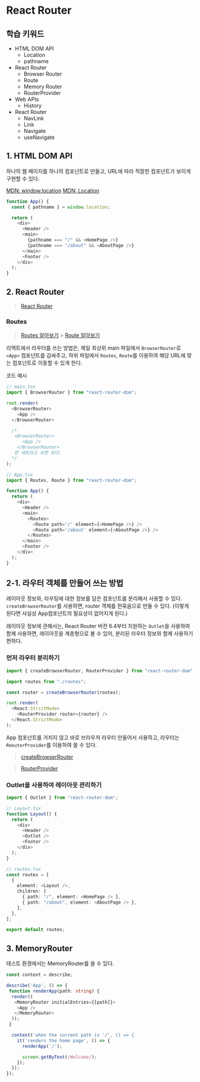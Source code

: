 # React Router

## 학습 키워드

- HTML DOM API
  - Location
  - pathname
- React Router
  - Browser Router
  - Route
  - Memory Router
  - RouterProvider
- Web APIs
  - History
- React Router
  - NavLink
  - Link
  - Navigate
  - useNavigate

## 1. HTML DOM API

하나의 웹 페이지를 하나의 컴포넌트로 만들고,
URL에 따라 적잘한 컴포넌트가 보이게 구현할 수 있다.

[MDN: window.location](https://developer.mozilla.org/ko/docs/Web/API/Window/location)
[MDN: Location](https://developer.mozilla.org/ko/docs/Web/API/Location)

```typescript jsx
function App() {
  const { pathname } = window.location;

  return (
    <div>
      <Header />
      <main>
        {pathname === "/" && <HomePage />}
        {pathname === "/about" && <AboutPage />}
      </main>
      <Footer />
    </div>
  );
}
```

## 2. React Router

> [React Router](https://reactrouter.com/)

### Routes

> [Routes 알아보기](https://reactrouter.com/en/main/components/routes) > [Route 알아보기](https://reactrouter.com/en/main/route/route)

리액트에서 라우터를 쓰는 방법은,
제일 최상위 main 파일에서 `BrowserRouter`로
`<App>` 컴포넌트를 감싸주고, 하위 파일에서 `Routes`, `Route`를 이용하여 해당 URL에 맞는 컴포넌트로 이동할 수 있게 한다.

코드 예시

```typescript tsx
// main.tsx
import { BrowserRouter } from "react-router-dom";

root.render(
  <BrowserRouter>
    <App />
  </BrowserRouter>

  /*
   <BrowserRouter>
      <App />
    </BrowserRouter> 
   한 세트라고 보면 된다.
  */
);
```

```typescript tsx
// App.tsx
import { Routes, Route } from "react-router-dom";

function App() {
  return (
    <div>
      <Header />
      <main>
        <Routes>
          <Route path='/' element={<HomePage />} />
          <Route path='/about' element={<AboutPage />} />
        </Routes>
      </main>
      <Footer />
    </div>
  );
}
```

## 2-1. 라우터 객체를 만들어 쓰는 방법

레이아웃 정보와, 라우팅에 대한 정보를 담은 컴포넌트를 분리해서 사용할 수 있다. `createBrowserRouter`를 사용하면, router 객체를 한묶음으로 만들 수 있다. (이렇게 된다면 사실상 App컴포넌트의 필요성이 없어지게 된다.)

레이아웃 정보에 관해서는, React Router 버전 6.4부터 지원하는 `Outlet`을 사용하여 함께 사용하면, 레이아웃을 계층형으로 볼 수 있어, 분리된 라우터 정보와 함께 사용하기 편하다.

### 먼저 라우터 분리하기

```typescript tsx
import { createBrowserRouter, RouterProvider } from "react-router-dom";

import routes from "./routes";

const router = createBrowserRouter(routes);

root.render(
  <React.StrictMode>
    <RouterProvider router={router} />
  </React.StrictMode>
);
```

App 컴포넌트를 거치지 않고 바로 브라우저 라우터 만들어서 사용하고, 라우터는 `ReouterProvider`를 이용하여 쓸 수 있다.

> [createBrowserRouter](https://reactrouter.com/en/main/routers/create-browser-router)

> [RouterProvider](https://reactrouter.com/en/main/routers/router-provider)

### Outlet을 사용하여 레이아웃 관리하기

```typescript tsx
import { Outlet } from "react-router-dom";

// Layout.tsx
function Layout() {
  return (
    <div>
      <Header />
      <Outlet />
      <Footer />
    </div>
  );
}

// routes.tsx
const routes = [
  {
    element: <Layout />,
    children: [
      { path: "/", element: <HomePage /> },
      { path: "/about", element: <AboutPage /> },
    ],
  },
];

export default routes;
```

## 3. MemoryRouter

테스트 환경에서는 MemoryRouter를 쓸 수 있다.

```typescript tsx
const context = describe;

describe('App', () => {
 function renderApp(path: string) {
  render((
   <MemoryRouter initialEntries={[path]}>
    <App />
   </MemoryRouter>
  ));
 }

  context('when the current path is '/', () => {
    it('renders the home page', () => {
      renderApp('/');

      screen.getByText(/Welcome/);
    });
  });
});
```

